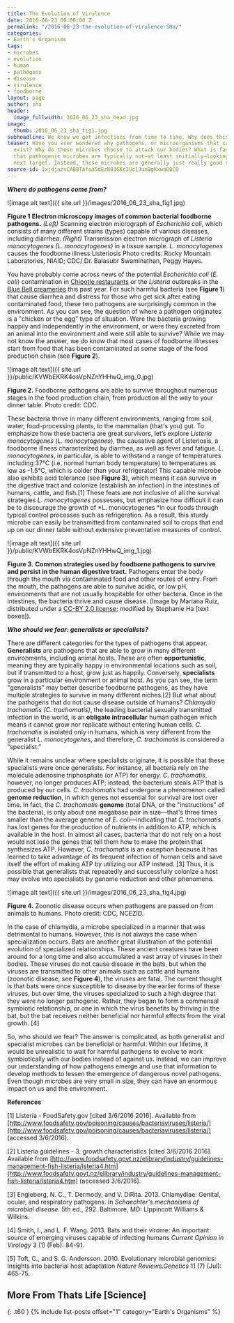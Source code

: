 ```yaml
---
title: The Evolution of Virulence
date: 2016-06-23 00:00:00 Z
permalink: "/2016-06-23-the-evolution-of-virulence-SHa/"
categories:
- Earth's Organisms
tags:
- microbes
- evolution
- human
- pathogens
- disease
- virulence
- foodborne
layout: page
author: sha
header:
  image_fullwidth: 2016_06_23_sha_head.jpg
image:
  thumb: 2016_06_23_sha_fig1.jpg
subheadline: We know we get infections from time to time. Why does this happen?
teaser: Have you ever wondered why pathogens, or microorganisms that cause disease,
  exist? Why do these microbes choose to attack our bodies? What is fascinating is
  that pathogenic microbes are typically not—at least initially—looking for their
  next target. Instead, these microbes are generally just really good survivors.
source-id: 1xjdjazvCABBTAfoa5dEzN83GKc3Uc1JunBgKxwaQDCQ
---
```


**_Where do pathogens come from?_**

![image alt text]({{ site.url }}/images/2016_06_23_sha_fig1.jpg)

**Figure 1** **Electron microscopy images of common bacterial foodborne pathogens.** *(Left)* Scanning electron micrograph of *Escherichia coli*, which consists of many different strains (types) capable of various diseases, including diarrhea. *(Right)* Transmission electron micrograph of *Listeria monocytogenes (L. monocytogenes)* in a tissue sample. *L. monocytogenes* causes the foodborne illness Listeriosis Photo credits: Rocky Mountain Laboratories, NIAID; CDC/ Dr. Balasubr Swaminathan, Peggy Hayes.

You have probably come across news of the potential *Escherichia coli* (*E. coli*) contamination in [Chipotle restaurants](http://www.fda.gov/Food/RecallsOutbreaksEmergencies/Outbreaks/ucm470410.htm) or the *Listeria* outbreaks in the [Blue Bell creameries](http://www.cdc.gov/listeria/outbreaks/ice-cream-03-15/index.html) this past year. For such harmful bacteria (see **Figure 1**) that cause diarrhea and distress for those who get sick after eating contaminated food, these two pathogens are surprisingly common in the environment. As you can see, the question of where a pathogen originates is a "chicken or the egg" type of situation. Were the bacteria growing happily and independently in the environment, or were they excreted from an animal into the environment and were still able to survive? While we may not know the answer, we do know that most cases of foodborne illnesses start from food that has been contaminated at some stage of the food production chain (see **Figure 2**).

![image alt text]({{ site.url }}/public/KVWbEKRK4osVpNZnYHHwQ_img_0.jpg)

**Figure 2.** Foodborne pathogens are able to survive throughout numerous stages in the food production chain, from production all the way to your dinner table. Photo credit: CDC.

These bacteria thrive in many different environments, ranging from soil, water, food-processing plants, to the mammalian (that's you) gut. To emphasize how these bacteria are great survivors, let’s explore *Listeria monocytogenes* (*L. monocytogenes*), the causative agent of Listeriosis, a foodborne illness characterized by diarrhea, as well as fever and fatigue. *L. monocytogenes*, in particular, is able to withstand a range of temperatures including 37°C (i.e. normal human body temperature) to temperatures as low as -1.5°C, which is colder than your refrigerator!  This capable microbe also exhibits acid tolerance (see **Figure 3**), which means it can survive in the digestive tract and colonize (establish an infection) in the intestines of humans, cattle, and fish.[1] These feats are not inclusive of all the survival strategies *L. monocytogenes* possesses, but emphasize how difficult it can be to discourage the growth of *L. monocytogenes *in our foods through typical control processes such as refrigeration. As a result, this sturdy microbe can easily be transmitted from contaminated soil to crops that end up on our dinner table without extensive preventative measures of control. 

![image alt text]({{ site.url }}/public/KVWbEKRK4osVpNZnYHHwQ_img_1.jpg)

**Figure 3.** **Common strategies used by foodborne pathogens to survive and persist in the human digestive tract.** Pathogens enter the body through the mouth via contaminated food and other routes of entry. From the mouth, the pathogens are able to survive acidic, or low pH, environments that are not usually hospitable for other bacteria. Once in the intestines, the bacteria thrive and cause disease. (Image by Mariana Ruiz,  distributed under a [CC-BY 2.0 license](https://creativecommons.org/licenses/by/2.0/); modified by Stephanie Ha [text boxes]).

**_Who should we fear: generalists or specialists?_**

There are different categories for the types of pathogens that appear. **Generalists** are pathogens that are able to grow in many different environments, including animal hosts. These are often **opportunistic**, meaning they are typically happy in environmental locations such as soil, but if transmitted to a host, grow just as happily. Conversely, **specialists** grow in a particular environment or animal host. As you can see, the term "generalists" may better describe foodborne pathogens, as they have multiple strategies to survive in many different niches.[2] But what about the pathogens that do not cause disease outside of humans? *Chlamydia trachomatis (C. trachomatis)*, the leading bacterial sexually transmitted infection in the world, is an **obligate intracellular** human pathogen which means it cannot grow nor replicate without entering human cells. *C. trachomatis* is isolated only in humans, which is very different from the generalist *L. monocytogenes*, and therefore, *C. trachomatis* is considered a “specialist.”

While it remains unclear where specialists originate, it is possible that these specialists were once generalists. For instance, all bacteria rely on the molecule adenosine triphosphate (or ATP) for energy. *C. trachomatis*, however, no longer produces ATP; instead, the bacterium steals ATP that is produced by our cells. *C. trachomatis* had undergone a phenomenon called **genome reduction**, in which genes not essential for survival are lost over time. In fact, the *C. trachomatis* **genome** (total DNA, or the "instructions" of the bacteria), is only about one megabase pair in size—that's  three times smaller than the average genome of *E. coli*—indicating that *C. trachomatis* has lost genes for the production of nutrients in addition to  ATP, which is available in the host. In almost all cases, bacteria that do not rely on a host would not lose the genes that tell them how to make the protein that synthesizes ATP. However, *C. trachomatis* is an exception because it has learned to take advantage of its frequent infection of human cells and save itself the effort of making ATP by utilizing our ATP instead. [3] Thus, it is possible that generalists that repeatedly and successfully colonize a host may evolve into specialists by genome reduction and other phenomena. 

![image alt text]({{ site.url }}/images/2016_06_23_sha_fig4.jpg)

**Figure 4.** Zoonotic disease occurs when pathogens are passed on from animals to humans. Photo credit: CDC, NCEZID.

In the case of chlamydia, a microbe specialized in a manner that was detrimental to humans. However, this is not always the case when specialization occurs. Bats are another great illustration of the potential evolution of specialized relationships. These ancient creatures have been around for a long time and also accumulated a vast array of viruses in their bodies. These viruses do not cause disease in the bats, but when the viruses are transmitted to other animals such as cattle and humans (zoonotic disease, see **Figure 4**), the viruses are fatal. The current thought is that bats were once susceptible to disease by the earlier forms of these viruses, but over time, the viruses specialized to such a high degree that they were no longer pathogenic. Rather, they began to form a commensal symbiotic relationship, or one in which the virus benefits by thriving in the bat, but the bat receives neither beneficial nor harmful effects from the viral growth. [4]

So, who should we fear? The answer is complicated, as both generalist and specialist microbes can be beneficial or harmful. Within our lifetime, it would be unrealistic to wait for harmful pathogens to evolve to work symbiotically with our bodies instead of against us. Instead, we can improve our understanding of how pathogens emerge and use that information to develop methods to lessen the emergence of dangerous novel pathogens. Even though microbes are very small in size, they can have an enormous impact on us and the environment. 

**References**

[1] Listeria - FoodSafety.gov [cited 3/6/2016 2016]. Available from [http://www.foodsafety.gov/poisoning/causes/bacteriaviruses/listeria/](http://www.foodsafety.gov/poisoning/causes/bacteriaviruses/listeria/) (accessed 3/6/2016). 

[2] Listeria guidelines - 3. growth characteristics [cited 3/6/2016 2016]. Available from [http://www.foodsafety.govt.nz/elibrary/industry/guidelines-management-fish-listeria/lsteria4.htm](http://www.foodsafety.govt.nz/elibrary/industry/guidelines-management-fish-listeria/lsteria4.htm) (accessed 3/6/2016). 

[3] Engleberg, N. C., T. Dermody, and V. DiRita. 2013. Chlamydiae: Genital, ocular, and respiratory pathogens. In *Schaechter's mechanisms of microbial disease.* 5th ed., 292. Baltimore, MD: LIppincott Williams & Wilkins. 

[4] Smith, I., and L. F. Wang. 2013. Bats and their virome: An important source of emerging viruses capable of infecting humans *Current Opinion in Virology* 3 (1) (Feb): 84-91. 

[5] Toft, C., and S. G. Andersson. 2010. Evolutionary microbial genomics: Insights into bacterial host adaptation *Nature Reviews.Genetics* 11 (7) (Jul): 465-75. 

## More From Thats Life [Science]
{: .t60 }
{% include list-posts offset="1" category="Earth's Organisms" %}

